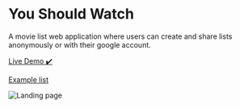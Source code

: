 # You Should Watch

A movie list web application where users can create and share lists anonymously or with their google account.

[Live Demo ✔️](https://briancurrie.github.io/you-should-watch/)

[Example list](https://briancurrie.github.io/you-should-watch/#/list/jZ02fJuC4k2HxLfiNsyo)

![Landing page](https://i.imgur.com/DaFTFeX.png)
